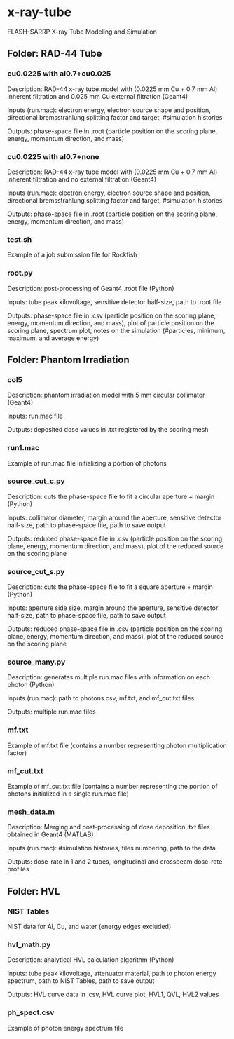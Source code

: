 # x-ray-tube
FLASH-SARRP X-ray Tube Modeling and Simulation

## Folder: RAD-44 Tube

### cu0.0225 with al0.7+cu0.025
Description: RAD-44 x-ray tube model with (0.0225 mm Cu + 0.7 mm Al) inherent filtration and 0.025 mm Cu external filtration (Geant4)

Inputs (run.mac): electron energy, electron source shape and position, directional bremsstrahlung splitting factor and target, #simulation histories

Outputs: phase-space file in .root (particle position on the scoring plane, energy, momentum direction, and mass)


### cu0.0225 with al0.7+none
Description: RAD-44 x-ray tube model with (0.0225 mm Cu + 0.7 mm Al) inherent filtration and no external filtration (Geant4)

Inputs (run.mac): electron energy, electron source shape and position, directional bremsstrahlung splitting factor and target, #simulation histories

Outputs: phase-space file in .root (particle position on the scoring plane, energy, momentum direction, and mass)


### test.sh
Example of a job submission file for Rockfish

### root.py
Description: post-processing of Geant4 .root file (Python)

Inputs: tube peak kilovoltage, sensitive detector half-size, path to .root file

Outputs: phase-space file in .csv (particle position on the scoring plane, energy, momentum direction, and mass), plot of particle position on the scoring plane, spectrum plot, notes on the simulation (#particles, minimum, maximum, and average energy)


## Folder: Phantom Irradiation

### col5
Description: phantom irradiation model with 5 mm circular collimator (Geant4)

Inputs: run.mac file

Outputs: deposited dose values in .txt registered by the scoring mesh


### run1.mac
Example of run.mac file initializing a portion of photons

### source_cut_c.py
Description: cuts the phase-space file to fit a circular aperture + margin (Python)

Inputs: collimator diameter, margin around the aperture, sensitive detector half-size, path to phase-space file, path to save output

Outputs: reduced phase-space file in .csv (particle position on the scoring plane, energy, momentum direction, and mass), plot of the reduced source on the scoring plane


### source_cut_s.py
Description: cuts the phase-space file to fit a square aperture + margin (Python)

Inputs: aperture side size, margin around the aperture, sensitive detector half-size, path to phase-space file, path to save output

Outputs: reduced phase-space file in .csv (particle position on the scoring plane, energy, momentum direction, and mass), plot of the reduced source on the scoring plane


### source_many.py
Description: generates multiple run.mac files with information on each photon (Python)

Inputs (run.mac): path to photons.csv, mf.txt, and mf_cut.txt files

Outputs: multiple run.mac files

### mf.txt
Example of mf.txt file (contains a number representing photon multiplication factor)

### mf_cut.txt
Example of mf_cut.txt file (contains a number representing the portion of photons initialized in a single run.mac file)

### mesh_data.m
Description: Merging and post-processing of dose deposition .txt files obtained in Geant4 (MATLAB)

Inputs (run.mac): #simulation histories, files numbering, path to the data

Outputs: dose-rate in 1 and 2 tubes, longitudinal and crossbeam dose-rate profiles


## Folder: HVL

### NIST Tables
NIST data for Al, Cu, and water (energy edges excluded)

### hvl_math.py
Description: analytical HVL calculation algorithm (Python)

Inputs: tube peak kilovoltage, attenuator material, path to photon energy spectrum, path to NIST Tables, path to save output

Outputs: HVL curve data in .csv, HVL curve plot, HVL1, QVL, HVL2 values

### ph_spect.csv
Example of photon energy spectrum file

